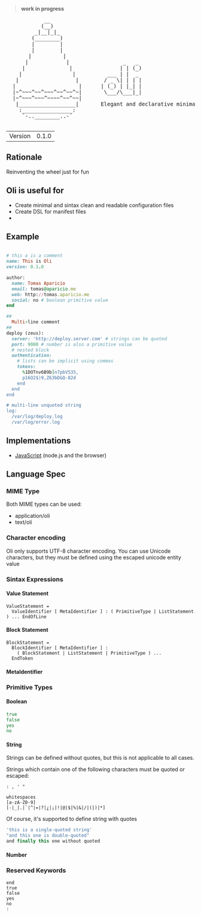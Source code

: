 > **work in progress**

<pre>
            __
           (__)
         _|__|_|_
        (________)  
        |        |
        |        |
       |          |
      |            |                 _   _
     |              |               | | (_)
    |                |          ___ | |  _
   |                  |        / _ \| | | |
  |                    |      | (_) | |_| |
  |~^~~~^~~^~~~^~~^~~^~|       \___/\___|_|
  |~^~~~^~~~^~~~~^~~^~~|  
   |__________________|       Elegant and declarative minimal language
    :________________:
     `-..________..-´

</pre>

<table>
<tr> 
<td>Version</td><td>0.1.0</td>
</tr>
</table>

## Rationale

Reinventing the wheel just for fun

## Oli is useful for

- Create minimal and sintax clean and readable configuration files
- Create DSL for manifest files
-  

## Example

```ruby

# this a is a comment
name: This is Oli
version: 0.1.0

author:
  name: Tomas Aparicio
  email: tomas@aparicio.me
  web: http://tomas.aparicio.me
  social: no # boolean primitive value
end 

##
  Multi-line comment
##
deploy (zeus):
  server: 'http://deploy.server.com' # strings can be quoted
  port: 9000 # number is also a primitive value
  # nested block
  authentication: 
    # lists can be implicit using commas
    tokens: 
      %1DOTnv6B9b]n7pbV535,
      p16O2$)9,Z63bD&Q-82d
    end
  end
end

# multi-line unquoted string
log:
  /var/log/deploy.log
  /var/log/error.log

```

## Implementations

- [JavaScript][1] (node.js and the browser)

## Language Spec

### MIME Type

Both MIME types can be used:
- application/oli
- text/oli

### Character encoding

Oli only supports UTF-8 character encoding.
You can use Unicode characters, but they must be defined using the escaped unicode entity value

### Sintax Expressions

#### Value Statement

```
ValueStatement =
  ValueIdentifier [ MetaIdentifier ] : ( PrimitiveType | ListStatement ) ... EndOfLine
```

#### Block Statement

```
BlockStatement =
  BlockIdentifier [ MetaIdentifier ] :
    ( BlockStatement | ListStatement | PrimitiveType ) ...
  EndToken
```

#### MetaIdentifier

### Primitive Types

#### Boolean

```coffeescript
true
false
yes
no
```

#### String

Strings can be defined without quotes, but this is not applicable to all cases.

Strings which contain one of the following characters must be quoted or escaped:
```
: , ' "
```
```
whitespaces
[a-zA-Z0-9]
[-|_|.|`|^|=|?|¿|¡|!|@|$|%|&|/|(|)|*]
```

Of course, it's supported to define string with quotes

```javascript
'this is a single-quoted string'
"and this one is double-quoted"
and finally this one without quoted
```

#### Number

### Reserved Keywords

```
end
true
false
yes
no
:
```

[1]: https://github.com/h2non/oli.js

